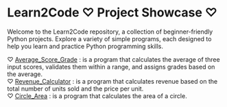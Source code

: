 <!-- # Learn2Code Repository
Welcome to my repository where I document my journey of learning how to code. This repository contains various simple coding projects I'm working on. 
Whether you're new to programming or looking for interesting beginner-level projects, you might find something here that piques your interest.

## Getting Started
To get started with any project in this repository, please follow these steps:
1. Clone this repository to your local machine using the following command:  
git clone https://github.com/er-hiba/learn2code.git
2. Navigate to a project's directory using the command:  
cd learn2code/project-name
3. Once you're in a project directory, follow the project-specific instructions provided in the project's README or code files.

Repeat steps 2 and 3 for each project you're interested in.

That's it! You're now ready to explore and work with the projects in this repository.

## Projects Included
### AverageScore_Grade
``Description`` This program calculates the average of three input scores, validates them within the range of 0 
to 20, and assigns a grade based on the calculated average. After calculation, it displays both the average score 
and its corresponding grade.  
  - "Excellent" if the average score is 16 or above
  - "Good" if the average score is between 14 and 16 (including 14)
  - "Fair" if the average score is between 12 and 14 (including 12)
  - "Poor" if the average score is between 10 and 12 (including 10)
  - "Very poor" if the average score is below 10

``Files`` The files for this project are in the folder AverageScore_Grade. 
- averagescore_grade.py is the file that contains the code
- averagescore_grade.txt contains the algorithm in English
- notes_moyennes.txt contains the algorithm in French

### Revenue_Calculator
``Description`` This program calculates revenue based on the total number of units sold and the price per unit.
Additionally, it lets users input a currency symbol and displays both the symbol and the revenue, rounded to two decimal places.

``Files`` The file that contains the code for this project is revenue_calculator.py  
You can find it in the directory Revenue_Calculator 

### Circle_Area
``Description`` This program effectively calculates and displays the area of a circle with two decimal places
while handling cases where the user enters a non-positive radius.

``Files`` The file that contains the code for this project is circle_area.py  
You can find it in the directory Circle_Area

### Kitty_Art
``Description`` This Python program generates an ASCII art representation of a kitty,
featuring indentation for a neater and more structured appearance.   

<img src="https://github.com/er-hiba/Learn2Code/blob/78943225f6b938ec752dc676c67bf630cee33a0b/Kitty_Art/Kitty.png">  

``Files`` The files for this project are in the directory Kitty_Art  
- kitty_art.py contains the code
- Kitty.png is the screenshot  

### Basic_Calculator
``Description`` This program is a simple calculator that allows a user to perform basic arithmetic operations 
on two numbers. It interacts with the user to input two numbers (A and B) and the desired mathematical operation (Op),
and then it calculates and displays the result.  

``Files`` The file that contains the code for this project is basic_calculator.py  
You can find it in the directory Basic_Calculator

### Math_Operations
``Description`` This program allows users to perform various mathematical operations on two input numbers.
With this interactive tool, you can quickly calculate the sum, difference, product, average, integer quotient,
real quotient, and modulo of two numbers.  

``Files`` The file that contains the code for this project is math_operations.py  
You can find it in the directory Math_Operations 

### Number_Factorial
``Description`` The factorial of a number N is the product of all positive integers from 1 to N.  
This  program calculates factorials for user-entered numbers, providing clear messages for various input scenarios,
including zero, negative, and very large numbers (above 170). It's beginner-friendly and does not utilize functions.  
However, please note that it does not handle non-integer inputs.  

``Files`` The file that contains the code for this project is number_factorial.py  
You can find it in the directory Number_Factorial  

### Text_Composer
``Description`` This program allows users to compose text by entering single characters interactively. Characters
are collected one by one, and to conclude input, users can enter a period ('.'), which will not be displayed in the
final output.  
This program is designed for simplicity and basic text composition. It may not be suited for users who need to enter 
larger amounts of text quickly. And it doesn't include advanced error handling features.  

``Files`` The file that contains the code for this project is text_composer.py  
You can find it in the directory Text_Composer  

### Prime_Number
``Description`` This program determines whether a user-entered integer is a prime number or a composite number. Prime numbers are defined as positive integers greater than 1 that have exactly two distinct positive divisors: 1 and themselves. This program calculates the number of divisors for the entered integer and uses this count to make the determination.  If the user enters a non-integer, it will provide an error message.  

``Files`` The file that contains the code for this project is prime_number.py  
You can find it in the directory Prime_Number  

### Multiplication_Table
``Description`` This program generates a multiplication table from 0 to 10 for user-input integers. Please note that it does not include error handling for invalid input.  

``Files`` The file that contains the code for this project is multiplication_table.py  
You can find it in the directory Multiplication_Table  

### Compare_Signs
``Description`` This program determines whether two numbers entered by the user have the same sign, opposite signs, or if one of them is zero.

``Files`` The file that contains the code for this project is compare_signs.py  
You can find it in the directory Compare_Signs

### Swap_By_Sign
``Description`` This program swaps the values of two numbers entered by the user if they have the same sign; otherwise, it places the sum of the two in the first number and their product in the second.

``Files`` The file that contains the code for this project is swap_by_sign.py
You can find it in the directory Swap_By_Sign 

### Copy_Bill
``Description`` This program calculates the cost of photocopies, and displays the total bill in Moroccan Dirhams (MAD). It calculates the cost according to the following rules:
- If the number of copies is 10 or less, each copy costs 0.30 MAD.
- If the number of copies is between 11 and 30 (inclusive), the first 10 copies cost 0.30 MAD each, and the rest cost 0.25 MAD each.
- If the number of copies is over 30, the first 10 copies cost 0.30 MAD each, the next 20 cost 0.25 MAD each, and the remaining copies cost 0.20 MAD each.

``Files``  The file that contains the code for this project is copy_bill.py  
You can find it in the directory Copy_Bill

### Age_Category
``Description`` This program prompts the user to enter a child's age and categorizes it into one of the following age groups:  "Youngster" (6-7 years old), "Pupil" (8-9 years old), "Junior" (10-11 years old), or "Cadet" (12 years and older).  
If the entered age doesn't fall into any of these categories, it informs the user that the child doesn't belong to any specified category.

``Files`` The file that contains the code for this project is age_category.py  
  You can find it in the directory Age_Category

### Quadratic_Equation
``Description`` This program prompts the user to input the coefficients (a, b, and c) of a quadratic equation. It calculates the discriminant (d) and then determines and displays the solutions of the equation, rounded to three decimal places.

``Files`` The file that contains the code for this project is quadratic_equation.py  
You can find it in the directory Quadratic_Equation

### Tax_Eligible
``Description`` This program takes a resident's age and gender (M for male, F for female), determines and displays their tax eligibility by applying these rules: Men over the age of 20 and women between 18 and 35 (inclusive) are considered taxable residents, while others are not

``Files`` The file that contains the code for this project is tax_eligible.py  
You can find it in the directory Tax_Eligible

### VAT_Price
``Description`` This program prompts the user to enter the initial price of a product (excluding tax) and its category, which can be "A" (7% VAT), "B" (20% VAT), or "C" (25% VAT). And it applies the appropriate VAT rate to calculate the total price with VAT and displays the result.

``Files`` The file that contains the code for this project is vat_price.py  
You can find it in the directory VAT_Price

### Month_Days
``Description`` This program prompts the user to input a month number and then determines the number of days in that month, displaying the result.

``Files`` The file that contains the code for this project is month_days.py  
You can find it in the directory Month_Days

### Next_Ten
``Description`` This program takes a user input, which is a number, and then prints the next ten numbers starting from that input using a for loop. It also includes additional examples of alternative loop structures, such as while and do-while loops, as commented sections.

``Files`` The file that contains the code for this project is next_ten.py   
You can find it in the directory Next_Ten

### Limited_Harmonic_Sum
``Description`` This program calculates and displays the sum of the harmonic series up to the "n-th" term.  
The harmonic series is defined as 1/1 + 1/2 + 1/3 + ... + 1/n.

``Files`` The file that contains the code for this project is limited_harmonic_sum.py  
You can find it in the directory Limited_Harmonic

### Power_Ten_Sum
``Description`` This program calculates and displays the sum of powers of 10 from 0 to n, where n is entered by the user.

``Files`` The file that contains the code for this project is power_ten_sum.py  
You can find it in the directory Power_Ten_Sum

### Odd_Squares_Sum
``Description`` This program calculates the sum of the squares of the first n odd integers.

``Files`` The file that contains the code for this project is odd_squares_sum.py  
You can find it in the directory Odd_Squares_Sum

### Divisors_List
``Description`` This program finds and displays the divisors of a positive non-null integer.

``Files`` The file that contains the code for this project is divisors_list.py   
You can find it in the directory Divisors_List

### Amal_Account
``Description`` This program calculates the total amount Amal will have in her savings account on her nth birthday, with her grandfather depositing 500 MAD on each birthday, and adding three times her age to the account.

``Files`` The file that contains the code for this project is amal_account.py  
You can find it in the directory Amal_Account

### Population_Comparison
``Description`` This program calculates and displays the number of years it takes for Agadir's population to surpass Marrakech's. Given the initial populations of Marrakech and Agadir, along with their respective growth rates. The population of the city of Marrakech is 1,000,000 inhabitants, and it increases by 50,000 inhabitants per year. The population of the city of Agadir is 500,000 inhabitants, and it increases by 8% per year.

``Files``  The file that contains the code for this project is population_comparison.py  
You can find it in the directory Population_Comparison

### Formula_Sequence
``Description`` This program prompts the user to enter an integer 'n'. It then calculates and prints the value of U(n) using a recursive formula, where U(0) = 6, and U(n+1) = 4 * U(n) + 10.

``Files`` The file that contains the code for this project is formula_sequence.py  
You can find it in the directory Formula_Sequence

### Fibonacci_Sequence
``Description`` This program prompts the user to enter an integer greater than or equal to 2, and it generates and displays the Fibonacci sequence, stopping just before reaching the specified integer.

``Files`` The file that contains the code for this project is fibonacci_sequence.py   
You can find it in the directory Fibonacci_Sequence

## Contact
If you have any questions or feedback about these projects, feel free to [contact me](mailto:hibah.erraoui@gmail.com). -->

# Learn2Code ♡ Project Showcase ♡
Welcome to the Learn2Code repository, a collection of beginner-friendly Python projects. Explore a variety of simple programs, each designed to help you learn and practice Python programming skills. 

♡ [Average_Score_Grade](https://github.com/er-hiba/AverageScore_Grade.git) : is a program that calculates the average of three input scores, validates them within a range, and assigns grades based on the average.  
♡ [Revenue_Calculator](https://github.com/er-hiba/Revenue_Calculator.git) : is a program that calculates revenue based on the total number of units sold and the price per unit.  
♡ [Circle_Area](https://github.com/er-hiba/Circle_Area.git) : is a program that calculates the area of a circle.
